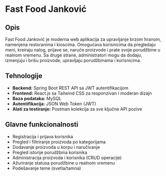 # Fast Food Janković

## Opis

Fast Food Janković je moderna web aplikacija za upravljanje brzom hranom, namenjena restoranima i kioscima. Omogućava korisnicima da pregledaju meni, kreiraju nalog, prijave se, naruče proizvode i prate svoje porudžbine u realnom vremenu. Sa druge strane, administratori mogu da dodaju, izmenjuju i brišu proizvode, upravljaju porudžbinama i korisnicima.

## Tehnologije

- **Backend:** Spring Boot REST API sa JWT autentifikacijom
- **Frontend:** React.js sa Tailwind CSS za responzivan i moderan dizajn
- **Baza podataka:** MySQL
- **Autentifikacija:** JSON Web Token (JWT)
- **Alati za testiranje:** Postman kolekcija za sve ključne API pozive

## Glavne funkcionalnosti

- Registracija i prijava korisnika
- Pregled i filtriranje proizvoda po kategorijama
- Dodavanje proizvoda u korpu i naručivanje
- Pregled istorije porudžbina korisnika
- Administracija proizvoda i korisnika (CRUD operacije)
- Ažuriranje statusa porudžbine u realnom vremenu
- Podešavanje teme (svetla/tamna)

